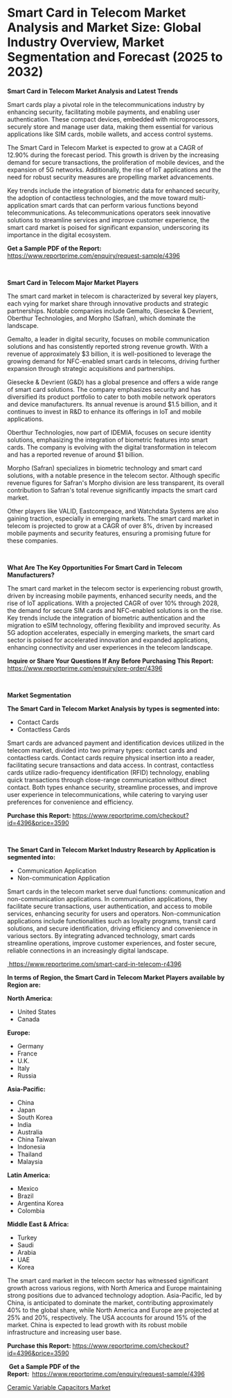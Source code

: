<p><h1>Smart Card in Telecom Market Analysis and Market Size: Global Industry Overview, Market Segmentation and Forecast (2025 to 2032)</h1></p><p><strong>Smart Card in Telecom Market Analysis and Latest Trends</strong></p>
<p><p>Smart cards play a pivotal role in the telecommunications industry by enhancing security, facilitating mobile payments, and enabling user authentication. These compact devices, embedded with microprocessors, securely store and manage user data, making them essential for various applications like SIM cards, mobile wallets, and access control systems. </p><p>The Smart Card in Telecom Market is expected to grow at a CAGR of 12.90% during the forecast period. This growth is driven by the increasing demand for secure transactions, the proliferation of mobile devices, and the expansion of 5G networks. Additionally, the rise of IoT applications and the need for robust security measures are propelling market advancements. </p><p>Key trends include the integration of biometric data for enhanced security, the adoption of contactless technologies, and the move toward multi-application smart cards that can perform various functions beyond telecommunications. As telecommunications operators seek innovative solutions to streamline services and improve customer experience, the smart card market is poised for significant expansion, underscoring its importance in the digital ecosystem.</p></p>
<p><strong>Get a Sample PDF of the Report:&nbsp;</strong> <a href="https://www.reportprime.com/enquiry/request-sample/4396?utm_campaign=2207&utm_medium=2&utm_source=Github&utm_content=ia&utm_term=19032025&utm_id=smart-card-in-telecom">https://www.reportprime.com/enquiry/request-sample/4396</a></p>
<p>&nbsp;</p>
<p><strong>Smart Card in Telecom Major Market Players</strong></p>
<p><p>The smart card market in telecom is characterized by several key players, each vying for market share through innovative products and strategic partnerships. Notable companies include Gemalto, Giesecke & Devrient, Oberthur Technologies, and Morpho (Safran), which dominate the landscape.</p><p>Gemalto, a leader in digital security, focuses on mobile communication solutions and has consistently reported strong revenue growth. With a revenue of approximately $3 billion, it is well-positioned to leverage the growing demand for NFC-enabled smart cards in telecoms, driving further expansion through strategic acquisitions and partnerships.</p><p>Giesecke & Devrient (G&D) has a global presence and offers a wide range of smart card solutions. The company emphasizes security and has diversified its product portfolio to cater to both mobile network operators and device manufacturers. Its annual revenue is around $1.5 billion, and it continues to invest in R&D to enhance its offerings in IoT and mobile applications.</p><p>Oberthur Technologies, now part of IDEMIA, focuses on secure identity solutions, emphasizing the integration of biometric features into smart cards. The company is evolving with the digital transformation in telecom and has a reported revenue of around $1 billion.</p><p>Morpho (Safran) specializes in biometric technology and smart card solutions, with a notable presence in the telecom sector. Although specific revenue figures for Safran's Morpho division are less transparent, its overall contribution to Safran's total revenue significantly impacts the smart card market.</p><p>Other players like VALID, Eastcompeace, and Watchdata Systems are also gaining traction, especially in emerging markets. The smart card market in telecom is projected to grow at a CAGR of over 8%, driven by increased mobile payments and security features, ensuring a promising future for these companies.</p></p>
<p>&nbsp;</p>
<p><strong>What Are The Key Opportunities For Smart Card in Telecom Manufacturers?</strong></p>
<p><p>The smart card market in the telecom sector is experiencing robust growth, driven by increasing mobile payments, enhanced security needs, and the rise of IoT applications. With a projected CAGR of over 10% through 2028, the demand for secure SIM cards and NFC-enabled solutions is on the rise. Key trends include the integration of biometric authentication and the migration to eSIM technology, offering flexibility and improved security. As 5G adoption accelerates, especially in emerging markets, the smart card sector is poised for accelerated innovation and expanded applications, enhancing connectivity and user experiences in the telecom landscape.</p></p>
<p><strong>Inquire or Share Your Questions If Any Before Purchasing This Report:</strong> <a href="https://www.reportprime.com/enquiry/pre-order/4396?utm_campaign=2207&utm_medium=2&utm_source=Github&utm_content=ia&utm_term=19032025&utm_id=smart-card-in-telecom">https://www.reportprime.com/enquiry/pre-order/4396</a></p>
<p>&nbsp;</p>
<p><strong>Market Segmentation</strong></p>
<p><strong>The Smart Card in Telecom Market Analysis by types is segmented into:</strong></p>
<p><ul><li>Contact Cards</li><li>Contactless Cards</li></ul></p>
<p><p>Smart cards are advanced payment and identification devices utilized in the telecom market, divided into two primary types: contact cards and contactless cards. Contact cards require physical insertion into a reader, facilitating secure transactions and data access. In contrast, contactless cards utilize radio-frequency identification (RFID) technology, enabling quick transactions through close-range communication without direct contact. Both types enhance security, streamline processes, and improve user experience in telecommunications, while catering to varying user preferences for convenience and efficiency.</p></p>
<p><strong>Purchase this Report:&nbsp;</strong><a href="https://www.reportprime.com/checkout?id=4396&price=3590&utm_campaign=2207&utm_medium=2&utm_source=Github&utm_content=ia&utm_term=19032025&utm_id=smart-card-in-telecom">https://www.reportprime.com/checkout?id=4396&price=3590</a></p>
<p>&nbsp;</p>
<p><strong>The Smart Card in Telecom Market Industry Research by Application is segmented into:</strong></p>
<p><ul><li>Communication Application</li><li>Non-communication Application</li></ul></p>
<p><p>Smart cards in the telecom market serve dual functions: communication and non-communication applications. In communication applications, they facilitate secure transactions, user authentication, and access to mobile services, enhancing security for users and operators. Non-communication applications include functionalities such as loyalty programs, transit card solutions, and secure identification, driving efficiency and convenience in various sectors. By integrating advanced technology, smart cards streamline operations, improve customer experiences, and foster secure, reliable connections in an increasingly digital landscape.</p></p>
<p><a href="https://www.reportprime.com/smart-card-in-telecom-r4396?utm_campaign=2207&utm_medium=2&utm_source=Github&utm_content=ia&utm_term=19032025&utm_id=smart-card-in-telecom">&nbsp;https://www.reportprime.com/smart-card-in-telecom-r4396</a></p>
<p><strong>In terms of Region, the Smart Card in Telecom Market Players available by Region are:</strong></p>
<p>
    <p> <strong> North America: </strong>
        <ul>
            <li>United States</li>
            <li>Canada</li>
        </ul>
        </p> 
    <p> <strong> Europe: </strong>
        <ul>
            <li>Germany</li>
            <li>France</li>
            <li>U.K.</li>
            <li>Italy</li>
            <li>Russia</li>
        </ul>
        </p> 
    <p> <strong> Asia-Pacific: </strong>
        <ul>
            <li>China</li>
            <li>Japan</li>
            <li>South Korea</li>
            <li>India</li>
            <li>Australia</li>
            <li>China Taiwan</li>
            <li>Indonesia</li>
            <li>Thailand</li>
            <li>Malaysia</li>
        </ul>
        </p> 
    <p> <strong> Latin America: </strong>
        <ul>
            <li>Mexico</li>
            <li>Brazil</li>
            <li>Argentina Korea</li>
            <li>Colombia</li>
        </ul>
        </p> 
    <p> <strong> Middle East & Africa: </strong>
        <ul>
            <li>Turkey</li>
            <li>Saudi</li>
            <li>Arabia</li>
            <li>UAE</li>
            <li>Korea</li>
        </ul>
    </p>
    </p>
<p><p>The smart card market in the telecom sector has witnessed significant growth across various regions, with North America and Europe maintaining strong positions due to advanced technology adoption. Asia-Pacific, led by China, is anticipated to dominate the market, contributing approximately 40% to the global share, while North America and Europe are projected at 25% and 20%, respectively. The USA accounts for around 15% of the market. China is expected to lead growth with its robust mobile infrastructure and increasing user base.</p></p>
<p><strong>Purchase this Report: </strong><a href="https://www.reportprime.com/checkout?id=4396&price=3590&utm_campaign=2207&utm_medium=2&utm_source=Github&utm_content=ia&utm_term=19032025&utm_id=smart-card-in-telecom">https://www.reportprime.com/checkout?id=4396&price=3590</a></p>
<p>&nbsp;<strong>Get a Sample PDF of the Report:&nbsp;&nbsp;</strong><a href="https://www.reportprime.com/enquiry/request-sample/4396?utm_campaign=2207&utm_medium=2&utm_source=Github&utm_content=ia&utm_term=19032025&utm_id=smart-card-in-telecom">https://www.reportprime.com/enquiry/request-sample/4396</a></p>
<p><strong></strong></p>
<p><p><a href="https://github.com/luckyshygirl/Market-Research-Report-List-7/blob/main/ceramic-variable-capacitors-market.md?utm_campaign=2207&utm_medium=2&utm_source=Github&utm_content=ia&utm_term=19032025&utm_id=smart-card-in-telecom">Ceramic Variable Capacitors Market</a></p></p>